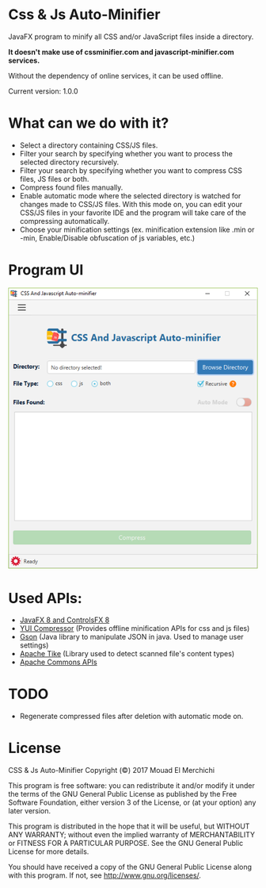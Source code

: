 # Css & Js Auto-Minifier
JavaFX program to minify all CSS and/or JavaScript files inside a directory.

**It doesn't make use of cssminifier.com and javascript-minifier.com services.**

Without the dependency of online services, it can be used offline.

Current version: 1.0.0

# What can we do with it?
- Select a directory containing CSS/JS files.
- Filter your search by specifying whether you want to process the selected directory recursively.
- Filter your search by specifying whether you want to compress CSS files, JS files or both.
- Compress found files manually.
- Enable automatic mode where the selected directory is watched for changes made to CSS/JS files. With this mode on,
  you can edit your CSS/JS files in your favorite IDE and the program will take care of the compressing automatically.
- Choose your minification settings (ex. minification extension like .min or -min, Enable/Disable obfuscation of js variables, etc.)

# Program UI
![CSS & JS Auto-minifier](https://raw.githubusercontent.com/mouadelmerchi/CssAndJsAutoMinifier/master/gui.png)

# Used APIs:
- [JavaFX 8 and ControlsFX 8](http://fxexperience.com/controlsfx/)
- [YUI Compressor](http://yui.github.io/yuicompressor/) (Provides offline minification APIs for css and js files)
- [Gson](https://github.com/google/gson) (Java library to manipulate JSON in java. Used to manage user settings)
- [Apache Tike](https://tika.apache.org/) (Library used to detect scanned file's content types)
- [Apache Commons APIs](https://commons.apache.org/)

# TODO
- Regenerate compressed files after deletion with automatic mode on.
  
# License
CSS & Js Auto-Minifier
Copyright (&copy;) 2017  Mouad El Merchichi

This program is free software: you can redistribute it and/or modify
it under the terms of the GNU General Public License as published by
the Free Software Foundation, either version 3 of the License, or
(at your option) any later version.

This program is distributed in the hope that it will be useful,
but WITHOUT ANY WARRANTY; without even the implied warranty of
MERCHANTABILITY or FITNESS FOR A PARTICULAR PURPOSE.  See the
GNU General Public License for more details.

You should have received a copy of the GNU General Public License
along with this program.  If not, see <http://www.gnu.org/licenses/>.
